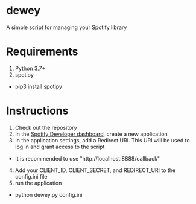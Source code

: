 # dewey
A simple script for managing your Spotify library

# Requirements
1. Python 3.7+
2. spotipy
 - pip3 install spotipy

# Instructions
1. Check out the repository
2. In the [Spotify Developer dashboard](https://developer.spotify.com/dashboard/applications), create a new application
3. In the application settings, add a Redirect URI. This URI will be used to log in and grant access to the script
- It is recommended to use "http://localhost:8888/callback"
4. Add your CLIENT_ID, CLIENT_SECRET, and REDIRECT_URI to the config.ini file
5. run the application
- python dewey.py config.ini
